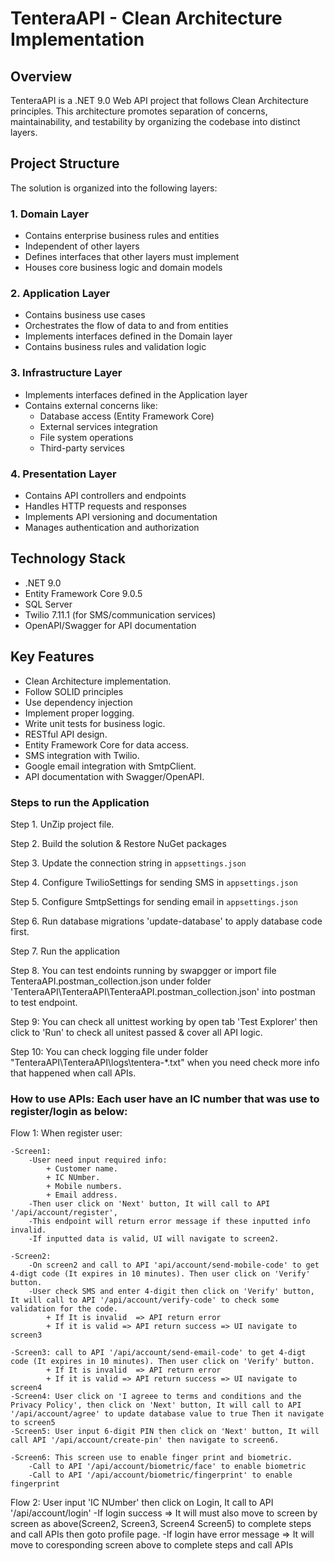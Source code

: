 # TenteraAPI - Clean Architecture Implementation

## Overview
TenteraAPI is a .NET 9.0 Web API project that follows Clean Architecture principles. This architecture promotes separation of concerns, maintainability, and testability by organizing the codebase into distinct layers.

## Project Structure
The solution is organized into the following layers:

### 1. Domain Layer
- Contains enterprise business rules and entities
- Independent of other layers
- Defines interfaces that other layers must implement
- Houses core business logic and domain models

### 2. Application Layer
- Contains business use cases
- Orchestrates the flow of data to and from entities
- Implements interfaces defined in the Domain layer
- Contains business rules and validation logic

### 3. Infrastructure Layer
- Implements interfaces defined in the Application layer
- Contains external concerns like:
  - Database access (Entity Framework Core)
  - External services integration
  - File system operations
  - Third-party services

### 4. Presentation Layer
- Contains API controllers and endpoints
- Handles HTTP requests and responses
- Implements API versioning and documentation
- Manages authentication and authorization

## Technology Stack
- .NET 9.0
- Entity Framework Core 9.0.5
- SQL Server
- Twilio 7.11.1 (for SMS/communication services)
- OpenAPI/Swagger for API documentation

## Key Features
- Clean Architecture implementation.
- Follow SOLID principles
- Use dependency injection
- Implement proper logging.
- Write unit tests for business logic.
- RESTful API design.
- Entity Framework Core for data access.
- SMS integration with Twilio.
- Google email integration with SmtpClient.
- API documentation with Swagger/OpenAPI.

### Steps to run the Application
Step 1. UnZip project file.

Step 2. Build the solution & Restore NuGet packages

Step 3. Update the connection string in `appsettings.json`

Step 4. Configure TwilioSettings for sending SMS  in `appsettings.json`

Step 5. Configure SmtpSettings for sending email  in `appsettings.json`

Step 6. Run database migrations 'update-database' to apply database code first.

Step 7. Run the application

Step 8. You can test endoints running by swapgger or import file TenteraAPI.postman_collection.json under folder 'TenteraAPI\TenteraAPI\TenteraAPI.postman_collection.json' into postman to test endpoint.

Step 9: You can check all unittest working by open tab 'Test Explorer' then click to 'Run' to check all unitest passed & cover all API logic.

Step 10: You can check logging file under folder "TenteraAPI\TenteraAPI\logs\tentera-*.txt" when you need check more info that happened when call APIs. 


### How to use APIs: Each user have an IC number that was use to register/login as below:

Flow 1: 
When register user:

	-Screen1: 
		-User need input required info:
			+ Customer name.
			+ IC NUmber.
			+ Mobile numbers.
			+ Email address.
		-Then user click on 'Next' button, It will call to API '/api/account/register', 
		-This endpoint will return error message if these inputted info invalid.
		-If inputted data is valid, UI will navigate to screen2.	
		
	-Screen2:
		-On screen2 and call to API 'api/account/send-mobile-code' to get 4-digt code (It expires in 10 minutes). Then user click on 'Verify' button.
		-User check SMS and enter 4-digit then click on 'Verify' button, It will call to API '/api/account/verify-code' to check some validation for the code. 
			+ If It is invalid  => API return error 
			+ If it is valid => API return success => UI navigate to screen3
			
	-Screen3: call to API '/api/account/send-email-code' to get 4-digt code (It expires in 10 minutes). Then user click on 'Verify' button.
			+ If It is invalid  => API return error 
			+ If it is valid => API return success => UI navigate to screen4			
	-Screen4: User click on 'I agreee to terms and conditions and the Privacy Policy', then click on 'Next' button, It will call to API '/api/account/agree' to update database value to true Then it navigate to screen5		
	-Screen5: User input 6-digit PIN then click on 'Next' button, It will call API '/api/account/create-pin' then navigate to screen6.
		
	-Screen6: This screen use to enable finger print and biometric.
		-Call to API '/api/account/biometric/face' to enable biometric
		-Call to API '/api/account/biometric/fingerprint' to enable fingerprint

Flow 2: 
	User input 'IC NUmber' then click on Login, It call to API '/api/account/login'	
		-If login success => It will must also move to screen by screen as above(Screen2, Screen3, Screen4 Screen5)  to complete steps and call APIs then goto profile page.
		-If login have error message => It will move to coresponding screen above to complete steps and call APIs
